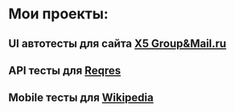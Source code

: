 # Мои проекты: 

## UI автотесты для сайта <a target="_blank" href="https://github.com/tersept/X5Group-e2e-tests">X5 Group&Mail.ru</a>

## API тесты для  <a target="_blank" href="https://github.com/tersept/api_tests.git">Reqres</a>

## Mobile тесты для  <a target="_blank" href="https://github.com/tersept/homework_24">Wikipedia</a> 
